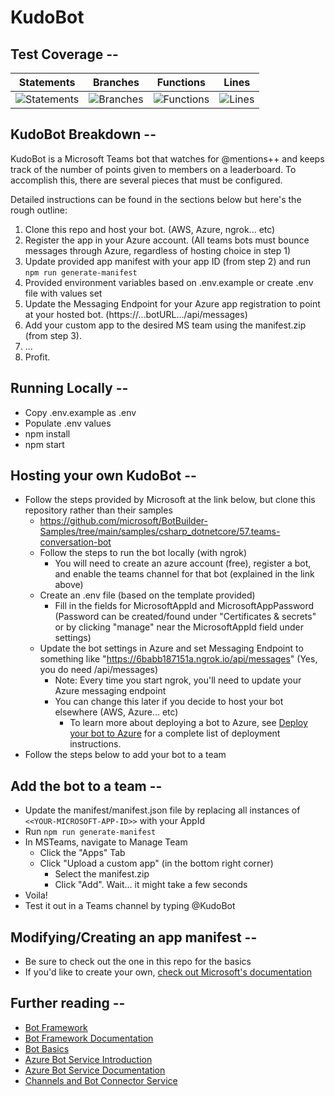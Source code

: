 # KudoBot

## Test Coverage --

| Statements                                                            | Branches                                                         | Functions                                                            | Lines                                                           |
| --------------------------------------------------------------------- | ---------------------------------------------------------------- | -------------------------------------------------------------------- | --------------------------------------------------------------- |
| ![Statements](https://img.shields.io/badge/Coverage-75.13%25-red.svg) | ![Branches](https://img.shields.io/badge/Coverage-74%25-red.svg) | ![Functions](https://img.shields.io/badge/Coverage-76.36%25-red.svg) | ![Lines](https://img.shields.io/badge/Coverage-76.5%25-red.svg) |

## KudoBot Breakdown --

KudoBot is a Microsoft Teams bot that watches for @mentions++ and keeps track of the number of points given to members on a leaderboard.
To accomplish this, there are several pieces that must be configured.

Detailed instructions can be found in the sections below but here's the rough outline:

1. Clone this repo and host your bot. (AWS, Azure, ngrok... etc)
2. Register the app in your Azure account. (All teams bots must bounce messages through Azure, regardless of hosting choice in step 1)
3. Update provided app manifest with your app ID (from step 2) and run `npm run generate-manifest`
4. Provided environment variables based on .env.example or create .env file with values set
5. Update the Messaging Endpoint for your Azure app registration to point at your hosted bot. (https://...botURL.../api/messages)
6. Add your custom app to the desired MS team using the manifest.zip (from step 3).
7. ...
8. Profit.

## Running Locally --

- Copy .env.example as .env
- Populate .env values
- npm install
- npm start

## Hosting your own KudoBot --

- Follow the steps provided by Microsoft at the link below, but clone this repository rather than their samples
  - https://github.com/microsoft/BotBuilder-Samples/tree/main/samples/csharp_dotnetcore/57.teams-conversation-bot
  - Follow the steps to run the bot locally (with ngrok)
    - You will need to create an azure account (free), register a bot, and enable the teams channel for that bot (explained in the link above)
  - Create an .env file (based on the template provided)
    - Fill in the fields for MicrosoftAppId and MicrosoftAppPassword (Password can be created/found under "Certificates & secrets" or by clicking "manage" near the MicrosoftAppId field under settings)
  - Update the bot settings in Azure and set Messaging Endpoint to something like "https://6babb187151a.ngrok.io/api/messages" (Yes, you do need /api/messages)
    - Note: Every time you start ngrok, you'll need to update your Azure messaging endpoint
    - You can change this later if you decide to host your bot elsewhere (AWS, Azure... etc)
      - To learn more about deploying a bot to Azure, see [Deploy your bot to Azure](https://aka.ms/azuredeployment) for a complete list of deployment instructions.
- Follow the steps below to add your bot to a team

## Add the bot to a team --

- Update the manifest/manifest.json file by replacing all instances of `<<YOUR-MICROSOFT-APP-ID>>` with your AppId
- Run `npm run generate-manifest`
- In MSTeams, navigate to Manage Team
  - Click the "Apps" Tab
  - Click "Upload a custom app" (in the bottom right corner)
    - Select the manifest.zip
    - Click "Add". Wait... it might take a few seconds
- Voila!
- Test it out in a Teams channel by typing @KudoBot

## Modifying/Creating an app manifest --

- Be sure to check out the one in this repo for the basics
- If you'd like to create your own, [check out Microsoft's documentation](https://docs.microsoft.com/en-us/microsoftteams/platform/concepts/build-and-test/apps-package)

## Further reading --

- [Bot Framework](https://dev.botframework.com)
- [Bot Framework Documentation](https://docs.botframework.com)
- [Bot Basics](https://docs.microsoft.com/azure/bot-service/bot-builder-basics?view=azure-bot-service-4.0)
- [Azure Bot Service Introduction](https://docs.microsoft.com/azure/bot-service/bot-service-overview-introduction?view=azure-bot-service-4.0)
- [Azure Bot Service Documentation](https://docs.microsoft.com/azure/bot-service/?view=azure-bot-service-4.0)
- [Channels and Bot Connector Service](https://docs.microsoft.com/en-us/azure/bot-service/bot-concepts?view=azure-bot-service-4.0)
